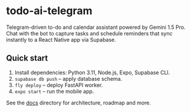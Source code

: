 # todo-ai-telegram

Telegram-driven to-do and calendar assistant powered by Gemini 1.5 Pro. Chat with the bot to capture tasks and schedule reminders that sync instantly to a React Native app via Supabase.

## Quick start
1. Install dependencies: Python 3.11, Node.js, Expo, Supabase CLI.
2. `supabase db push` – apply database schema.
3. `fly deploy` – deploy FastAPI worker.
4. `expo start` – run the mobile app.

See the [docs](docs/) directory for architecture, roadmap and more.
